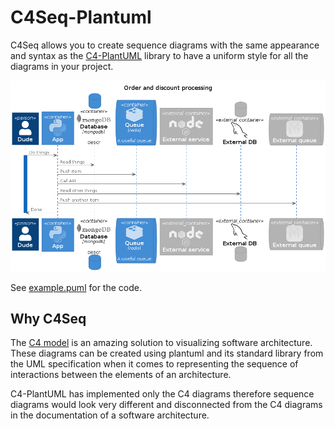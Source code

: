 # C4Seq-Plantuml
C4Seq allows you to create sequence diagrams with the same appearance and syntax as
the [C4-PlantUML](https://github.com/plantuml-stdlib/C4-PlantUML) library to have a uniform
style for all the diagrams in your project.

![Example sequence diagram using C4Seq](./example.png)

See [example.puml](./example.puml) for the code.

## Why C4Seq

The [C4 model](https://c4model.com/) is an amazing solution to visualizing software architecture.
These diagrams can be created using plantuml and its standard library
from the UML specification when it comes to representing the sequence of interactions between
the elements of an architecture.

C4-PlantUML has implemented only the C4 diagrams therefore sequence diagrams would look
very different and disconnected from the C4 diagrams in the documentation of a software
architecture.
